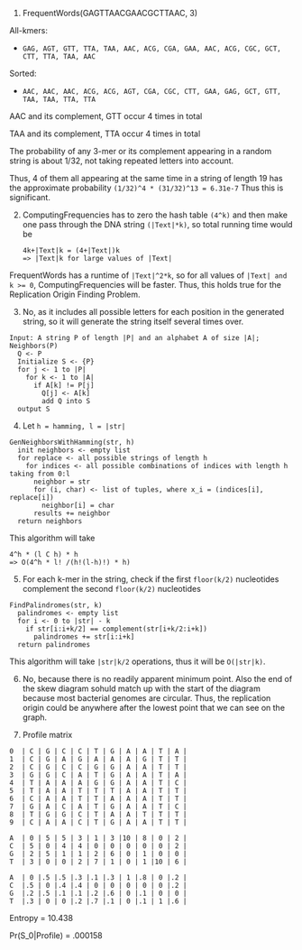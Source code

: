1. FrequentWords(GAGTTAACGAACGCTTAAC, 3)

  All-kmers:
  - `GAG, AGT, GTT, TTA, TAA, AAC, ACG, CGA, GAA, AAC, ACG, CGC, GCT, CTT, TTA,
  TAA, AAC`

  Sorted:
  - `AAC, AAC, AAC, ACG, ACG, AGT, CGA, CGC, CTT, GAA, GAG, GCT, GTT, TAA, TAA,
  TTA, TTA`

  AAC and its complement, GTT occur 4 times in total

  TAA and its complement, TTA occur 4 times in total

  The probability of any 3-mer or its complement appearing in a random string
    is about 1/32, not taking repeated letters into account.

  Thus, 4 of them all appearing at the same time in a string of length 19 has
    the approximate probability
    ```
    (1/32)^4 * (31/32)^13 = 6.31e-7
    ```
    Thus this is significant.

2. ComputingFrequencies has to zero the hash table `(4^k)` and then make one
    pass through the DNA string `(|Text|*k)`, so total running time would be
    ```
    4k+|Text|k = (4+|Text|)k
    => |Text|k for large values of |Text|
    ```

  FrequentWords has a runtime of `|Text|^2*k`, so for all values of `|Text| and
    k >= 0`, ComputingFrequencies will be faster. Thus, this holds true for the
    Replication Origin Finding Problem.

3. No, as it includes all possible letters for each position in the generated
    string, so it will generate the string itself several times over.

  ```
  Input: A string P of length |P| and an alphabet A of size |A|;
  Neighbors(P)
    Q <- P
    Initialize S <- {P}
    for j <- 1 to |P|
      for k <- 1 to |A|
        if A[k] != P[j]
          Q[j] <- A[k]
          add Q into S
    output S
  ```

4. Let `h = hamming, l = |str|`
  ```
  GenNeighborsWithHamming(str, h)
    init neighbors <- empty list
    for replace <- all possible strings of length h
      for indices <- all possible combinations of indices with length h taking from 0:l
        neighbor = str
        for (i, char) <- list of tuples, where x_i = (indices[i], replace[i])
          neighbor[i] = char
        results += neighbor
    return neighbors
  ```
  This algorithm will take
  ```
  4^h * (l C h) * h
  => O(4^h * l! /(h!(l-h)!) * h)
  ```

5. For each k-mer in the string, check if the first `floor(k/2)` nucleotides
    complement the second `floor(k/2)` nucleotides
  ```
  FindPalindromes(str, k)
    palindromes <- empty list
    for i <- 0 to |str| - k
      if str[i:i+k/2] == complement(str[i+k/2:i+k])
        palindromes += str[i:i+k]
    return palindromes
  ```
  This algorithm will take `|str|k/2` operations, thus it will be `O(|str|k)`.

6. No, because there is no readily apparent minimum point. Also the end of
    the skew diagram sohuld match up with the start of the diagram because
    most bacterial genomes are circular. Thus, the replication origin could
    be anywhere after the lowest point that we can see on the graph.

7. Profile matrix
  ```
  0  | C | G | C | C | T | G | A | A | T | A |
  1  | C | G | A | G | A | A | A | G | T | T |
  2  | C | G | C | C | G | G | A | A | T | T |
  3  | G | G | C | A | T | G | A | A | T | A |
  4  | T | A | A | A | G | G | A | A | T | C |
  5  | T | A | A | T | T | T | A | A | T | T |
  6  | C | A | A | T | T | A | A | A | T | T |
  7  | G | A | C | A | T | G | A | A | T | C |
  8  | T | G | G | C | T | A | A | T | T | T |
  9  | C | A | A | C | T | G | A | A | T | T |

  A  | 0 | 5 | 5 | 3 | 1 | 3 |10 | 8 | 0 | 2 |
  C  | 5 | 0 | 4 | 4 | 0 | 0 | 0 | 0 | 0 | 2 |
  G  | 2 | 5 | 1 | 1 | 2 | 6 | 0 | 1 | 0 | 0 |
  T  | 3 | 0 | 0 | 2 | 7 | 1 | 0 | 1 |10 | 6 |

  A  | 0 |.5 |.5 |.3 |.1 |.3 | 1 |.8 | 0 |.2 |
  C  |.5 | 0 |.4 |.4 | 0 | 0 | 0 | 0 | 0 |.2 |
  G  |.2 |.5 |.1 |.1 |.2 |.6 | 0 |.1 | 0 | 0 |
  T  |.3 | 0 | 0 |.2 |.7 |.1 | 0 |.1 | 1 |.6 |
  ```
  Entropy = 10.438

  Pr(S_0|Profile) =   .000158
